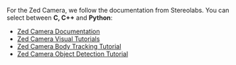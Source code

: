 For the Zed Camera, we follow the documentation from Stereolabs. You can select between __C, C++__ and __Python__:

* [Zed Camera Documentation](https://www.stereolabs.com/docs/)
* [Zed Camera Visual Tutorials](https://www.stereolabs.com/docs/opencv/python/)
* [Zed Camera Body Tracking Tutorial](https://github.com/stereolabs/zed-examples/tree/master/body%20tracking/python)
* [Zed Camera Object Detection Tutorial](https://www.stereolabs.com/docs/object-detection/)